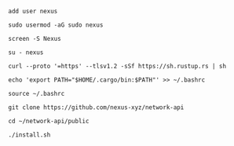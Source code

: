 ```shell
add user nexus
```

```shell
sudo usermod -aG sudo nexus
```

```shell
screen -S Nexus
```

```shell
su - nexus
```

```shell
curl --proto '=https' --tlsv1.2 -sSf https://sh.rustup.rs | sh
```

```shell
echo 'export PATH="$HOME/.cargo/bin:$PATH"' >> ~/.bashrc
```

```shell
source ~/.bashrc
```

```shell
git clone https://github.com/nexus-xyz/network-api
```

```shell
cd ~/network-api/public
```

```shell
./install.sh
```
